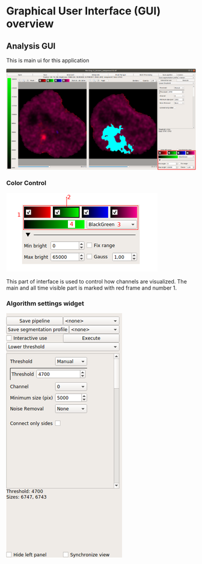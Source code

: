 # Graphical User Interface (GUI) overview

## Analysis GUI

This is main ui for this application

![manin window](images/main_window.png)

### Color Control

![color control image](images/channel_control.png)

This part of interface is used to control how channels are visualized.
The main and all time visible part is marked with red frame and number 1.

### Algorithm settings widget

![algorithm properties](images/algorithm_control.png)

[comment]: <> (pandoc -t html -s -o tutorial-chromosome1.html --css pandoc.css -M pagetitle:"Chromosome 1 territory analysis"  tutorial-chromosome1.md)
